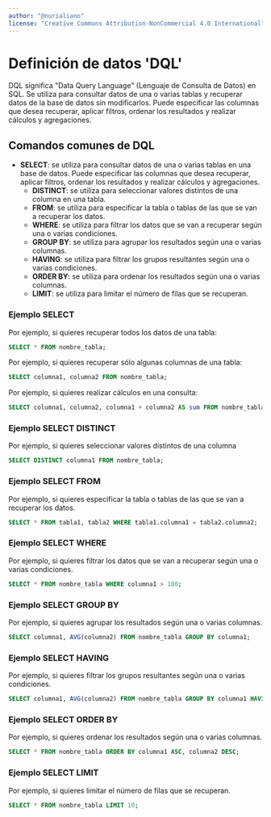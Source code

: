 ```yaml
---
author: "@nurialiano"
license: "Creative Commons Attribution-NonCommercial 4.0 International"
---
```


# Definición de datos 'DQL'

DQL significa "Data Query Language" (Lenguaje de Consulta de Datos) en SQL. Se utiliza para consultar datos de una o varias tablas y recuperar datos de la base de datos sin modificarlos. Puede especificar las columnas que desea recuperar, aplicar filtros, ordenar los resultados y realizar cálculos y agregaciones.

## Comandos comunes de DQL

- **SELECT**: se utiliza para consultar datos de una o varias tablas en una base de datos. Puede especificar las columnas que desea recuperar, aplicar filtros, ordenar los resultados y realizar cálculos y agregaciones.
  - **DISTINCT**: se utiliza para seleccionar valores distintos de una columna en una tabla.
  - **FROM**: se utiliza para especificar la tabla o tablas de las que se van a recuperar los datos.
  - **WHERE**: se utiliza para filtrar los datos que se van a recuperar según una o varias condiciones.
  - **GROUP BY**: se utiliza para agrupar los resultados según una o varias columnas.
  - **HAVING**: se utiliza para filtrar los grupos resultantes según una o varias condiciones.
  - **ORDER BY**: se utiliza para ordenar los resultados según una o varias columnas.
  - **LIMIT**: se utiliza para limitar el número de filas que se recuperan.

### Ejemplo SELECT

Por ejemplo, si quieres recuperar todos los datos de una tabla:

~~~sql
SELECT * FROM nombre_tabla;
~~~

Por ejemplo, si quieres recuperar sólo algunas columnas de una tabla:

~~~sql
SELECT columna1, columna2 FROM nombre_tabla;
~~~

Por ejemplo, si quieres realizar cálculos en una consulta:

~~~sql
SELECT columna1, columna2, columna1 + columna2 AS sum FROM nombre_tabla;
~~~

### Ejemplo SELECT DISTINCT

Por ejemplo, si quieres seleccionar valores distintos de una columna

~~~sql
SELECT DISTINCT columna1 FROM nombre_tabla;
~~~

### Ejemplo SELECT FROM

Por ejemplo, si quieres especificar la tabla o tablas de las que se van a recuperar los datos.

~~~sql
SELECT * FROM tabla1, tabla2 WHERE tabla1.columna1 = tabla2.columna2;
~~~

### Ejemplo SELECT WHERE

Por ejemplo, si quieres filtrar los datos que se van a recuperar según una o varias condiciones.

~~~sql
SELECT * FROM nombre_tabla WHERE columna1 > 100;
~~~

### Ejemplo SELECT GROUP BY

Por ejemplo, si quieres agrupar los resultados según una o varias columnas.

~~~sql
SELECT columna1, AVG(columna2) FROM nombre_tabla GROUP BY columna1;
~~~

### Ejemplo SELECT HAVING

Por ejemplo, si quieres filtrar los grupos resultantes según una o varias condiciones.

~~~sql
SELECT columna1, AVG(columna2) FROM nombre_tabla GROUP BY columna1 HAVING AVG(columna2) > 50;
~~~

### Ejemplo SELECT ORDER BY

Por ejemplo, si quieres ordenar los resultados según una o varias columnas.

~~~sql
SELECT * FROM nombre_tabla ORDER BY columna1 ASC, columna2 DESC;
~~~

### Ejemplo SELECT LIMIT

Por ejemplo, si quieres limitar el número de filas que se recuperan.

~~~sql
SELECT * FROM nombre_tabla LIMIT 10;
~~~
